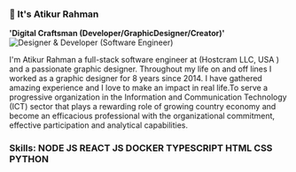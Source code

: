 ### 🚀 It's Atikur Rahman
**'Digital Craftsman (Developer/GraphicDesigner/Creator)'**
![Designer & Developer (Software Engineer)](https://mir-s3-cdn-cf.behance.net/18383e72a685105e8cc4aa905ebddac0/dc80fade-2e5e-47af-ae6e-19f59e3dc138_rwc_0x121x1546x216x1546.jpg?h=625b2d206c7c20cfb95ba96c9e1bfe24)

I'm Atikur Rahman a full-stack software engineer at (Hostcram LLC, USA ) and a passionate graphic designer. Throughout my life on and off lines I worked as a graphic designer for 8 years since 2014. I have gathered amazing experience and I love to make an impact in real life.To serve a progressive organization in the Information and Communication Technology (ICT) sector that plays a rewarding role of growing country economy and become an efficacious professional with the organizational commitment, effective participation and analytical capabilities.

### Skills: NODE JS  REACT JS  DOCKER TYPESCRIPT HTML CSS PYTHON








